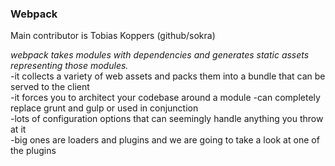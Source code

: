 <section>
    <h3>Webpack</h3>
    <p>Main contributor is Tobias Koppers (github/sokra)</p>
    <span class="fragment fade-in">
        <i>webpack takes modules with dependencies and generates static assets representing those modules.</i>
    </span>
    <aside class="notes">
        -it collects a variety of web assets and packs them into a bundle that can be served to the client</br>
        -it forces you to architect your codebase around a module
        -can completely replace grunt and gulp or used in conjunction</br>
        -lots of configuration options that can seemingly handle anything you throw at it</br>
        -big ones are loaders and plugins and we are going to take a look at one of the plugins
    </aside>
</section>




